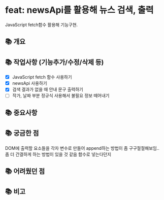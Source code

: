 # feat: newsApi를 활용해 뉴스 검색, 출력
JavaScript fetch함수 활용해 기능구현.

## 📚 개요

## 📚 작업사항 (기능추가/수정/삭제 등)
- [x] JavaScript fetch 함수 사용하기
- [x] newsApi 사용하기
- [x] 검색 결과가 없을 때 안내 문구 출력하기
- [ ] 작가, 날짜 부분 정규식 사용해서 불필요 정보 떼어내기

## 📚 중요사항

## 📚 궁금한 점
DOM에 출력할 요소들을 각자 변수로 만들어 append하는 방법이 좀 구구절절해보임..
좀 더 간결하게 하는 방법이 있을 것 같음 함수로 넣는다던지

## 📚 어려웠던 점

## 📚 비고
